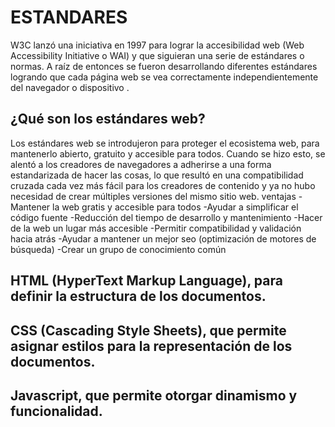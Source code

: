 # ESTANDARES

W3C lanzó una iniciativa en 1997 para lograr la accesibilidad web (Web Accessibility Initiative o WAI) y que siguieran una serie de estándares o normas.
A raíz de entonces se fueron desarrollando diferentes estándares logrando
que cada página web se vea correctamente independientemente del navegador o
dispositivo
.
## ¿Qué son los estándares web?
Los estándares web se introdujeron para proteger el ecosistema web, para mantenerlo abierto, gratuito y accesible para todos.
Cuando se hizo esto, se alentó a los creadores de navegadores a adherirse a una forma estandarizada de hacer las cosas, lo que resultó en una compatibilidad cruzada cada vez más fácil para los creadores de contenido y ya no hubo necesidad de crear múltiples versiones del mismo sitio web.
ventajas
-Mantener la web gratis y accesible para todos
-Ayudar a simplificar el código fuente
-Reducción del tiempo de desarrollo y mantenimiento
-Hacer de la web un lugar más accesible
-Permitir compatibilidad y validación hacia atrás
-Ayudar a mantener un mejor seo (optimización de motores de búsqueda)
-Crear un grupo de conocimiento común
## HTML (HyperText Markup Language), para definir la estructura de los documentos.
## CSS (Cascading Style Sheets), que permite asignar estilos para la representación de los documentos.
## Javascript, que permite otorgar dinamismo y funcionalidad.